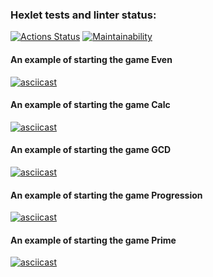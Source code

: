 ### Hexlet tests and linter status:
[![Actions Status](https://github.com/DaniilDeFacto/java-project-61/workflows/hexlet-check/badge.svg)](https://github.com/DaniilDeFacto/java-project-61/actions)
[![Maintainability](https://api.codeclimate.com/v1/badges/f6c0ebbda26ab826d609/maintainability)](https://codeclimate.com/github/DaniilDeFacto/java-project-61/maintainability)
#### An example of starting the game Even
[![asciicast](https://asciinema.org/a/n2CNg3jYLLj4AOJUxyjaWZ9h1.svg)](https://asciinema.org/a/n2CNg3jYLLj4AOJUxyjaWZ9h1)
#### An example of starting the game Calc
[![asciicast](https://asciinema.org/a/OjcR288eB7F3UyjraID2T5DcD.svg)](https://asciinema.org/a/OjcR288eB7F3UyjraID2T5DcD)
#### An example of starting the game GCD
[![asciicast](https://asciinema.org/a/dUSOigSxheFy1eT5xVf85fh5s.svg)](https://asciinema.org/a/dUSOigSxheFy1eT5xVf85fh5s)
#### An example of starting the game Progression
[![asciicast](https://asciinema.org/a/um5AGRgz3qrTogVnW7vZ5ld1C.svg)](https://asciinema.org/a/um5AGRgz3qrTogVnW7vZ5ld1C)
#### An example of starting the game Prime
[![asciicast](https://asciinema.org/a/cKSDseaTV4dqajGVlolddRkrH.svg)](https://asciinema.org/a/cKSDseaTV4dqajGVlolddRkrH)
